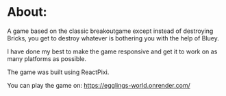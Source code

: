 <h1>About:</h1>

A game based on the classic breakoutgame except instead of destroying Bricks, you get to destroy whatever is bothering you with the help of Bluey. 

I have done my best to make the game responsive and get it to work on as many platforms as possible.

The game was built using ReactPixi.

You can play the game on: https://egglings-world.onrender.com/

